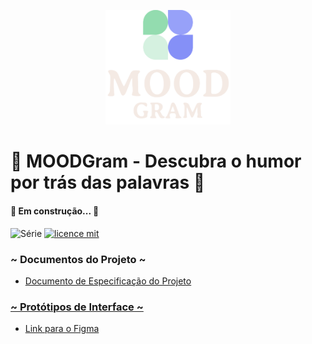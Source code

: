 
<p align="center">
<img src=".github/logotype.png" alt="LOGO" width="200"/>
</p>

# 🍃 MOODGram - Descubra o humor por trás das palavras 🍂

#### 🚧 Em construção...  🚧

![Série](https://img.shields.io/badge/Trafega-Projeto%20Integrador-yellow)
[![licence mit](https://img.shields.io/badge/licence-MIT-orange.svg)]()

### ~ Documentos do Projeto ~
- <a href='https://docs.google.com/document/d/1LI6jfGMlymhFoK1WtWdxZxKeLMyWLadLTjbGLXle3NY/edit?usp=sharing'>Documento de Especificação do Projeto

### ~ Protótipos de Interface ~
- <a href='https://www.figma.com/file/I7dS63C0gmyqKB69vWiEn6/MOODGram---Dashboard?type=design&node-id=10%3A747&mode=design&t=CQ1BB3gFdLGHzK5J-1'> Link para o Figma
